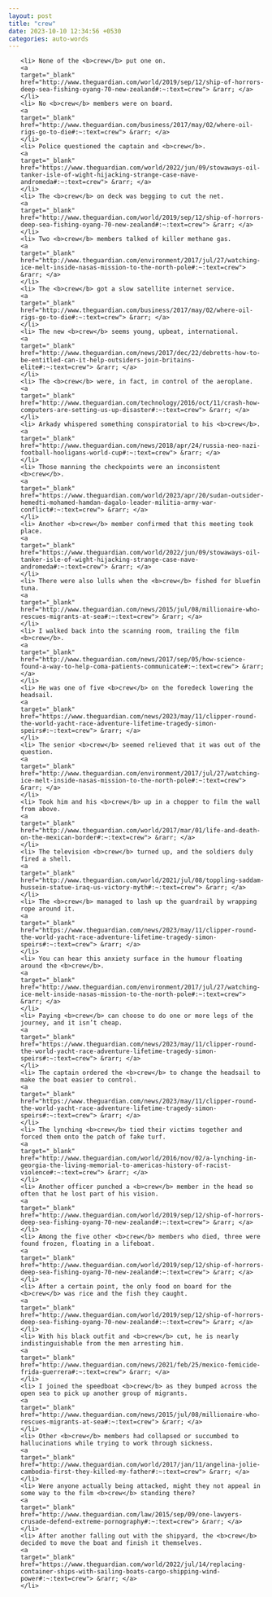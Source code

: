 ```yaml
---
layout: post
title: "crew"
date: 2023-10-10 12:34:56 +0530
categories: auto-words
---
```

<ol>

    <li> None of the <b>crew</b> put one on.
    <a 
    target="_blank" 
    href="http://www.theguardian.com/world/2019/sep/12/ship-of-horrors-deep-sea-fishing-oyang-70-new-zealand#:~:text=crew"> &rarr; </a>
    </li>
    <li> No <b>crew</b> members were on board.
    <a 
    target="_blank" 
    href="http://www.theguardian.com/business/2017/may/02/where-oil-rigs-go-to-die#:~:text=crew"> &rarr; </a>
    </li>
    <li> Police questioned the captain and <b>crew</b>.
    <a 
    target="_blank" 
    href="https://www.theguardian.com/world/2022/jun/09/stowaways-oil-tanker-isle-of-wight-hijacking-strange-case-nave-andromeda#:~:text=crew"> &rarr; </a>
    </li>
    <li> The <b>crew</b> on deck was begging to cut the net.
    <a 
    target="_blank" 
    href="http://www.theguardian.com/world/2019/sep/12/ship-of-horrors-deep-sea-fishing-oyang-70-new-zealand#:~:text=crew"> &rarr; </a>
    </li>
    <li> Two <b>crew</b> members talked of killer methane gas.
    <a 
    target="_blank" 
    href="http://www.theguardian.com/environment/2017/jul/27/watching-ice-melt-inside-nasas-mission-to-the-north-pole#:~:text=crew"> &rarr; </a>
    </li>
    <li> The <b>crew</b> got a slow satellite internet service.
    <a 
    target="_blank" 
    href="http://www.theguardian.com/business/2017/may/02/where-oil-rigs-go-to-die#:~:text=crew"> &rarr; </a>
    </li>
    <li> The new <b>crew</b> seems young, upbeat, international.
    <a 
    target="_blank" 
    href="http://www.theguardian.com/news/2017/dec/22/debretts-how-to-be-entitled-can-it-help-outsiders-join-britains-elite#:~:text=crew"> &rarr; </a>
    </li>
    <li> The <b>crew</b> were, in fact, in control of the aeroplane.
    <a 
    target="_blank" 
    href="http://www.theguardian.com/technology/2016/oct/11/crash-how-computers-are-setting-us-up-disaster#:~:text=crew"> &rarr; </a>
    </li>
    <li> Arkady whispered something conspiratorial to his <b>crew</b>.
    <a 
    target="_blank" 
    href="http://www.theguardian.com/news/2018/apr/24/russia-neo-nazi-football-hooligans-world-cup#:~:text=crew"> &rarr; </a>
    </li>
    <li> Those manning the checkpoints were an inconsistent <b>crew</b>.
    <a 
    target="_blank" 
    href="https://www.theguardian.com/world/2023/apr/20/sudan-outsider-hemedti-mohamed-hamdan-dagalo-leader-militia-army-war-conflict#:~:text=crew"> &rarr; </a>
    </li>
    <li> Another <b>crew</b> member confirmed that this meeting took place.
    <a 
    target="_blank" 
    href="https://www.theguardian.com/world/2022/jun/09/stowaways-oil-tanker-isle-of-wight-hijacking-strange-case-nave-andromeda#:~:text=crew"> &rarr; </a>
    </li>
    <li> There were also lulls when the <b>crew</b> fished for bluefin tuna.
    <a 
    target="_blank" 
    href="http://www.theguardian.com/news/2015/jul/08/millionaire-who-rescues-migrants-at-sea#:~:text=crew"> &rarr; </a>
    </li>
    <li> I walked back into the scanning room, trailing the film <b>crew</b>.
    <a 
    target="_blank" 
    href="http://www.theguardian.com/news/2017/sep/05/how-science-found-a-way-to-help-coma-patients-communicate#:~:text=crew"> &rarr; </a>
    </li>
    <li> He was one of five <b>crew</b> on the foredeck lowering the headsail.
    <a 
    target="_blank" 
    href="https://www.theguardian.com/news/2023/may/11/clipper-round-the-world-yacht-race-adventure-lifetime-tragedy-simon-speirs#:~:text=crew"> &rarr; </a>
    </li>
    <li> The senior <b>crew</b> seemed relieved that it was out of the question.
    <a 
    target="_blank" 
    href="http://www.theguardian.com/environment/2017/jul/27/watching-ice-melt-inside-nasas-mission-to-the-north-pole#:~:text=crew"> &rarr; </a>
    </li>
    <li> Took him and his <b>crew</b> up in a chopper to film the wall from above.
    <a 
    target="_blank" 
    href="http://www.theguardian.com/world/2017/mar/01/life-and-death-on-the-mexican-border#:~:text=crew"> &rarr; </a>
    </li>
    <li> The television <b>crew</b> turned up, and the soldiers duly fired a shell.
    <a 
    target="_blank" 
    href="http://www.theguardian.com/world/2021/jul/08/toppling-saddam-hussein-statue-iraq-us-victory-myth#:~:text=crew"> &rarr; </a>
    </li>
    <li> The <b>crew</b> managed to lash up the guardrail by wrapping rope around it.
    <a 
    target="_blank" 
    href="https://www.theguardian.com/news/2023/may/11/clipper-round-the-world-yacht-race-adventure-lifetime-tragedy-simon-speirs#:~:text=crew"> &rarr; </a>
    </li>
    <li> You can hear this anxiety surface in the humour floating around the <b>crew</b>.
    <a 
    target="_blank" 
    href="http://www.theguardian.com/environment/2017/jul/27/watching-ice-melt-inside-nasas-mission-to-the-north-pole#:~:text=crew"> &rarr; </a>
    </li>
    <li> Paying <b>crew</b> can choose to do one or more legs of the journey, and it isn’t cheap.
    <a 
    target="_blank" 
    href="https://www.theguardian.com/news/2023/may/11/clipper-round-the-world-yacht-race-adventure-lifetime-tragedy-simon-speirs#:~:text=crew"> &rarr; </a>
    </li>
    <li> The captain ordered the <b>crew</b> to change the headsail to make the boat easier to control.
    <a 
    target="_blank" 
    href="https://www.theguardian.com/news/2023/may/11/clipper-round-the-world-yacht-race-adventure-lifetime-tragedy-simon-speirs#:~:text=crew"> &rarr; </a>
    </li>
    <li> The lynching <b>crew</b> tied their victims together and forced them onto the patch of fake turf.
    <a 
    target="_blank" 
    href="http://www.theguardian.com/world/2016/nov/02/a-lynching-in-georgia-the-living-memorial-to-americas-history-of-racist-violence#:~:text=crew"> &rarr; </a>
    </li>
    <li> Another officer punched a <b>crew</b> member in the head so often that he lost part of his vision.
    <a 
    target="_blank" 
    href="http://www.theguardian.com/world/2019/sep/12/ship-of-horrors-deep-sea-fishing-oyang-70-new-zealand#:~:text=crew"> &rarr; </a>
    </li>
    <li> Among the five other <b>crew</b> members who died, three were found frozen, floating in a lifeboat.
    <a 
    target="_blank" 
    href="http://www.theguardian.com/world/2019/sep/12/ship-of-horrors-deep-sea-fishing-oyang-70-new-zealand#:~:text=crew"> &rarr; </a>
    </li>
    <li> After a certain point, the only food on board for the <b>crew</b> was rice and the fish they caught.
    <a 
    target="_blank" 
    href="http://www.theguardian.com/world/2019/sep/12/ship-of-horrors-deep-sea-fishing-oyang-70-new-zealand#:~:text=crew"> &rarr; </a>
    </li>
    <li> With his black outfit and <b>crew</b> cut, he is nearly indistinguishable from the men arresting him.
    <a 
    target="_blank" 
    href="http://www.theguardian.com/news/2021/feb/25/mexico-femicide-frida-guerrera#:~:text=crew"> &rarr; </a>
    </li>
    <li> I joined the speedboat <b>crew</b> as they bumped across the open sea to pick up another group of migrants.
    <a 
    target="_blank" 
    href="http://www.theguardian.com/news/2015/jul/08/millionaire-who-rescues-migrants-at-sea#:~:text=crew"> &rarr; </a>
    </li>
    <li> Other <b>crew</b> members had collapsed or succumbed to hallucinations while trying to work through sickness.
    <a 
    target="_blank" 
    href="http://www.theguardian.com/world/2017/jan/11/angelina-jolie-cambodia-first-they-killed-my-father#:~:text=crew"> &rarr; </a>
    </li>
    <li> Were anyone actually being attacked, might they not appeal in some way to the film <b>crew</b> standing there?
    <a 
    target="_blank" 
    href="http://www.theguardian.com/law/2015/sep/09/one-lawyers-crusade-defend-extreme-pornography#:~:text=crew"> &rarr; </a>
    </li>
    <li> After another falling out with the shipyard, the <b>crew</b> decided to move the boat and finish it themselves.
    <a 
    target="_blank" 
    href="https://www.theguardian.com/world/2022/jul/14/replacing-container-ships-with-sailing-boats-cargo-shipping-wind-power#:~:text=crew"> &rarr; </a>
    </li>